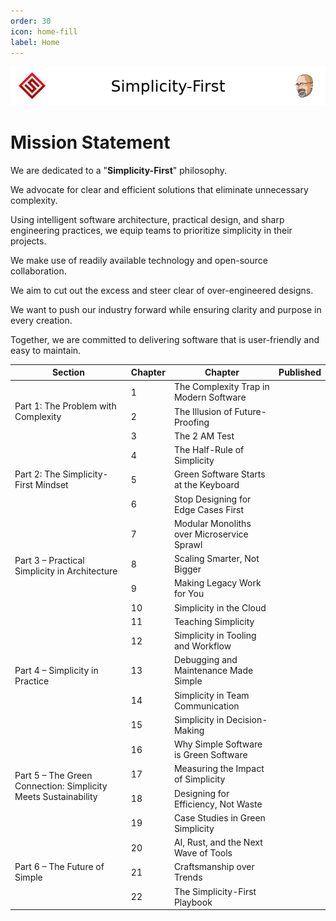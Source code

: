```yaml
---
order: 30
icon: home-fill
label: Home
---
```


![](images/leaderboard_banner.png)

# Mission Statement

We are dedicated to a "**Simplicity-First**" philosophy.

We advocate for clear and efficient solutions that eliminate unnecessary complexity.

Using intelligent software architecture, practical design, and sharp engineering practices, we equip teams to prioritize simplicity in their projects.

We make use of readily available technology and open-source collaboration.

We aim to cut out the excess and steer clear of over-engineered designs.

We want to push our industry forward while ensuring clarity and purpose in every creation.

Together, we are committed to delivering software that is user-friendly and easy to maintain.

<table>
    <thead>
        <tr>
            <th>Section</th>
            <th>Chapter</th>
            <th>Chapter</th>
            <th>Published</th>
        </tr>
    </thead>
    <tbody>
        <tr>
            <td rowspan=3>Part 1: The Problem with Complexity</td>
            <td>1</td>
            <td>The Complexity Trap in Modern Software</td>
            <td></td>
        </tr>
        <tr>
            <td>2</td>
            <td>The Illusion of Future-Proofing</td>
            <td></td>
        </tr>
        <tr>
            <td>3</td>
            <td>The 2 AM Test</td>
            <td></td>
        </tr>
        <tr>
            <td rowspan=3>Part 2: The Simplicity-First Mindset</td>
            <td>4</td>
            <td>The Half-Rule of Simplicity</td>
            <td></td>
        </tr>
        <tr>
            <td>5</td>
            <td>Green Software Starts at the Keyboard</td>
            <td></td>
        </tr>
        <tr>
            <td>6</td>
            <td>Stop Designing for Edge Cases First</td>
            <td></td>
        </tr>
        <tr>
            <td rowspan=4>Part 3 – Practical Simplicity in Architecture</td>
            <td>7</td>
            <td>Modular Monoliths over Microservice Sprawl</td>
            <td></td>
        </tr>
        <tr>
            <td>8</td>
            <td>Scaling Smarter, Not Bigger</td>
            <td></td>
        </tr>
        <tr>
            <td>9</td>
            <td>Making Legacy Work for You</td>
            <td></td>
        </tr>
        <tr>
            <td>10</td>
            <td>Simplicity in the Cloud</td>
            <td></td>
        </tr>
        <tr>
            <td rowspan=5>Part 4 – Simplicity in Practice</td>
            <td>11</td>
            <td>Teaching Simplicity</td>
            <td></td>
        </tr>
        <tr>
            <td>12</td>
            <td>Simplicity in Tooling and Workflow</td>
            <td></td>
        </tr>
        <tr>
            <td>13</td>
            <td>Debugging and Maintenance Made Simple</td>
            <td></td>
        </tr>
        <tr>
            <td>14</td>
            <td>Simplicity in Team Communication</td>
            <td></td>
        </tr>
        <tr>
            <td>15</td>
            <td>Simplicity in Decision-Making</td>
            <td></td>
        </tr>
        <tr>
            <td rowspan=4>Part 5 – The Green Connection: Simplicity Meets Sustainability</td>
            <td>16</td>
            <td>Why Simple Software is Green Software</td>
            <td></td>
        </tr>
        <tr>
            <td>17</td>
            <td>Measuring the Impact of Simplicity</td>
            <td></td>
        </tr>
        <tr>
            <td>18</td>
            <td>Designing for Efficiency, Not Waste</td>
            <td></td>
        </tr>
        <tr>
            <td>19</td>
            <td>Case Studies in Green Simplicity</td>
            <td></td>
        </tr>
        <tr>
            <td rowspan=3>Part 6 – The Future of Simple</td>
            <td>20</td>
            <td>AI, Rust, and the Next Wave of Tools</td>
            <td></td>
        </tr>
        <tr>
            <td>21</td>
            <td>Craftsmanship over Trends</td>
            <td></td>
        </tr>
        <tr>
            <td>22</td>
            <td>The Simplicity-First Playbook</td>
            <td></td>
        </tr>
    </tbody>
</table>